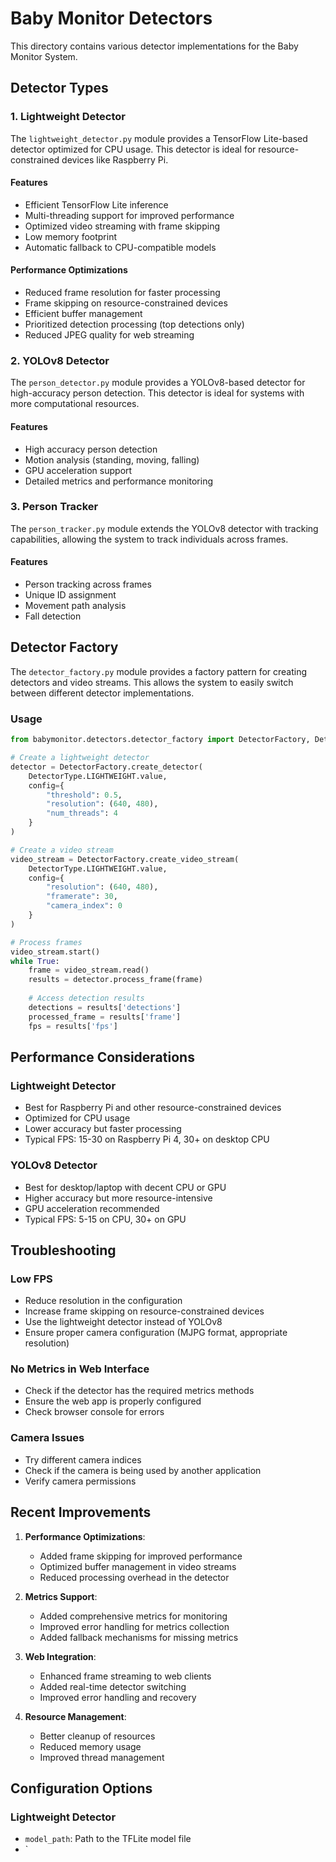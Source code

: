 # Baby Monitor Detectors

This directory contains various detector implementations for the Baby Monitor System.

## Detector Types

### 1. Lightweight Detector

The `lightweight_detector.py` module provides a TensorFlow Lite-based detector optimized for CPU usage. This detector is ideal for resource-constrained devices like Raspberry Pi.

#### Features

- Efficient TensorFlow Lite inference
- Multi-threading support for improved performance
- Optimized video streaming with frame skipping
- Low memory footprint
- Automatic fallback to CPU-compatible models

#### Performance Optimizations

- Reduced frame resolution for faster processing
- Frame skipping on resource-constrained devices
- Efficient buffer management
- Prioritized detection processing (top detections only)
- Reduced JPEG quality for web streaming

### 2. YOLOv8 Detector

The `person_detector.py` module provides a YOLOv8-based detector for high-accuracy person detection. This detector is ideal for systems with more computational resources.

#### Features

- High accuracy person detection
- Motion analysis (standing, moving, falling)
- GPU acceleration support
- Detailed metrics and performance monitoring

### 3. Person Tracker

The `person_tracker.py` module extends the YOLOv8 detector with tracking capabilities, allowing the system to track individuals across frames.

#### Features

- Person tracking across frames
- Unique ID assignment
- Movement path analysis
- Fall detection

## Detector Factory

The `detector_factory.py` module provides a factory pattern for creating detectors and video streams. This allows the system to easily switch between different detector implementations.

### Usage

```python
from babymonitor.detectors.detector_factory import DetectorFactory, DetectorType

# Create a lightweight detector
detector = DetectorFactory.create_detector(
    DetectorType.LIGHTWEIGHT.value,
    config={
        "threshold": 0.5,
        "resolution": (640, 480),
        "num_threads": 4
    }
)

# Create a video stream
video_stream = DetectorFactory.create_video_stream(
    DetectorType.LIGHTWEIGHT.value,
    config={
        "resolution": (640, 480),
        "framerate": 30,
        "camera_index": 0
    }
)

# Process frames
video_stream.start()
while True:
    frame = video_stream.read()
    results = detector.process_frame(frame)
    
    # Access detection results
    detections = results['detections']
    processed_frame = results['frame']
    fps = results['fps']
```

## Performance Considerations

### Lightweight Detector

- Best for Raspberry Pi and other resource-constrained devices
- Optimized for CPU usage
- Lower accuracy but faster processing
- Typical FPS: 15-30 on Raspberry Pi 4, 30+ on desktop CPU

### YOLOv8 Detector

- Best for desktop/laptop with decent CPU or GPU
- Higher accuracy but more resource-intensive
- GPU acceleration recommended
- Typical FPS: 5-15 on CPU, 30+ on GPU

## Troubleshooting

### Low FPS

- Reduce resolution in the configuration
- Increase frame skipping on resource-constrained devices
- Use the lightweight detector instead of YOLOv8
- Ensure proper camera configuration (MJPG format, appropriate resolution)

### No Metrics in Web Interface

- Check if the detector has the required metrics methods
- Ensure the web app is properly configured
- Check browser console for errors

### Camera Issues

- Try different camera indices
- Check if the camera is being used by another application
- Verify camera permissions

## Recent Improvements

1. **Performance Optimizations**:
   - Added frame skipping for improved performance
   - Optimized buffer management in video streams
   - Reduced processing overhead in the detector

2. **Metrics Support**:
   - Added comprehensive metrics for monitoring
   - Improved error handling for metrics collection
   - Added fallback mechanisms for missing metrics

3. **Web Integration**:
   - Enhanced frame streaming to web clients
   - Added real-time detector switching
   - Improved error handling and recovery

4. **Resource Management**:
   - Better cleanup of resources
   - Reduced memory usage
   - Improved thread management

## Configuration Options

### Lightweight Detector

- `model_path`: Path to the TFLite model file
- `
